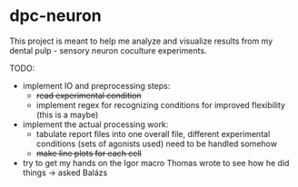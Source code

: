 # dpc-neuron

This project is meant to help me analyze and visualize results from my dental pulp - sensory neuron coculture experiments.

TODO:
- implement IO and preprocessing steps:
    - ~~read experimental condition~~
    - implement regex for recognizing conditions for improved flexibility (this is a maybe)
- implement the actual processing work:
    - tabulate report files into one overall file, different experimental conditions (sets of agonists used) need to be handled somehow
    - ~~make line plots for each cell~~
- try to get my hands on the Igor macro Thomas wrote to see how he did things -> asked Balázs